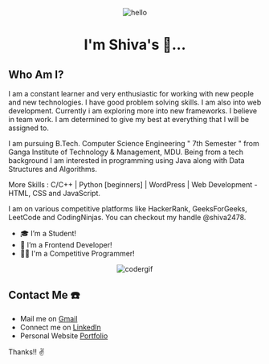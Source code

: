 <p align="center"> <img src="https://raw.githubusercontent.com/Vrindagupta6828/Vrindagupta6828/master/assest/hello.gif" alt="hello" /> </p>
<h1 align="center">I'm Shiva's 👋...</h1>

## Who Am I?

I am a constant learner and very enthusiastic for working with new people and new technologies. I have good problem solving skills. I am also into web development. Currently i am exploring more into new frameworks. I believe in team work. I am determined to give my best at everything that I will be assigned to.

I am pursuing B.Tech. Computer Science Engineering " 7th Semester " from Ganga Institute of Technology & Management, MDU. Being from a tech background I am interested in programming using Java along with Data Structures and Algorithms.

More Skills : C/C++ | Python [beginners] | WordPress | Web Development - HTML, CSS and JavaScript.

I am on various competitive platforms like HackerRank, GeeksForGeeks, LeetCode and CodingNinjas. 
You can checkout my handle @shiva2478.

- 🎓 I’m a Student!
- 🎨 I’m a Frontend Developer!
- 🧑‍💻 I'm a Competitive Programmer!

<p align="center"> <img src="https://raw.githubusercontent.com/vrindagupta6828/vrindagupta6828/master/assest/coder.gif" alt="codergif" /> </p>


## Contact Me ☎️

* Mail me on [Gmail](beingshiva78@gmail.com) 
* Connect me on [LinkedIn](linkedin.com/in/shiva2478)
* Personal Website [Portfolio](https://shivajr78.netlify.app/)

Thanks!! ✌️

